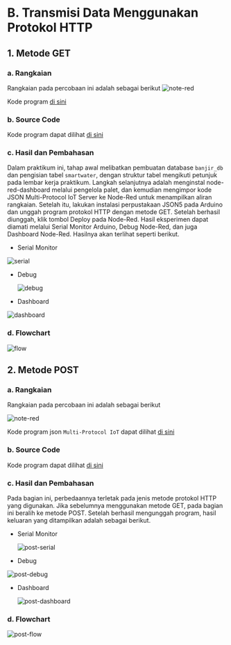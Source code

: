 # B. Transmisi Data Menggunakan Protokol HTTP

## 1. Metode GET

### a. Rangkaian
Rangkaian pada percobaan ini adalah sebagai berikut
![note-red](https://github.com/HanifAminudin/Laporan-Embedded/assets/146454552/b1b9955c-aee5-4a45-bd67-ccd82bf53d07)

Kode program <a href="../program.json">di sini</a>

### b. Source Code

Kode program dapat dilihat <a href="4b_http.ino">di sini</a>

### c. Hasil dan Pembahasan
Dalam praktikum ini, tahap awal melibatkan pembuatan database `banjir_db` dan pengisian tabel `smartwater`, dengan struktur tabel mengikuti petunjuk pada lembar kerja praktikum.
Langkah selanjutnya adalah menginstal node-red-dashboard melalui pengelola palet, dan kemudian mengimpor kode JSON Multi-Protocol IoT Server ke Node-Red untuk menampilkan aliran rangkaian.
Setelah itu, lakukan instalasi perpustakaan JSON5 pada Arduino dan unggah program protokol HTTP dengan metode GET. Setelah berhasil diunggah, klik tombol Deploy pada Node-Red.
Hasil eksperimen dapat diamati melalui Serial Monitor Arduino, Debug Node-Red, dan juga Dashboard Node-Red. Hasilnya akan terlihat seperti berikut.

- Serial Monitor
  
  
![serial](https://github.com/HanifAminudin/Laporan-Embedded/assets/146454552/0a6aa9da-08ce-440b-a35d-520caefde5f1)

- Debug
  
  ![debug](https://github.com/HanifAminudin/Laporan-Embedded/assets/146454552/e9ebfc92-7154-4d29-8c2e-b161e5649897)

  
- Dashboard
  
![dashboard](https://github.com/HanifAminudin/Laporan-Embedded/assets/146454552/249152b8-a15a-49bc-b2d4-aa4b4c286118)


### d. Flowchart


![flow](https://github.com/HanifAminudin/Laporan-Embedded/assets/146454552/7957d701-2202-4f7b-a2c9-1c59ac39932e)


## 2. Metode POST

### a. Rangkaian
Rangkaian pada percobaan ini adalah sebagai berikut

![note-red](https://github.com/HanifAminudin/Laporan-Embedded/assets/146454552/b1b9955c-aee5-4a45-bd67-ccd82bf53d07)

Kode program json `Multi-Protocol IoT` dapat dilihat <a href="../program.json">di sini</a>

### b. Source Code

Kode program dapat dilihat <a href="4b_http_post.ino">di sini</a>

### c. Hasil dan Pembahasan
Pada bagian ini, perbedaannya terletak pada jenis metode protokol HTTP yang digunakan. Jika sebelumnya menggunakan metode GET, pada bagian ini beralih ke metode POST. Setelah berhasil mengunggah program, hasil keluaran yang ditampilkan adalah sebagai berikut.

- Serial Monitor
  
  ![post-serial](https://github.com/HanifAminudin/Laporan-Embedded/assets/146454552/06d86444-81db-48e1-bdc1-d14dfdd52964)
  
- Debug
  
  
![post-debug](https://github.com/HanifAminudin/Laporan-Embedded/assets/146454552/950fae6d-558c-4213-b93f-28291ca8dc7f)

- Dashboard
  
  ![post-dashboard](https://github.com/HanifAminudin/Laporan-Embedded/assets/146454552/47157ab0-c0d5-497d-8f08-495c02fde986)

### d. Flowchart

![post-flow](https://github.com/HanifAminudin/Laporan-Embedded/assets/146454552/91025311-9a57-4724-8e87-37dd7b9417b0)

